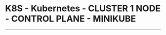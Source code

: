 # K8S - Kubernetes   - CLUSTER 1 NODE - CONTROL PLANE    - MINIKUBE
---------------------------------------------------------------------
